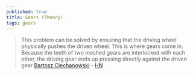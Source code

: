 ```yaml
---
published: true
title: Gears (Theory)
tags: gears
---
```

> This problem can be solved by ensuring that the driving wheel physically pushes the driven wheel. This is where gears come in. Because the teeth of two meshed gears are interlocked with each other, the driving gear ends up pressing directly against the driven gear [Bartosz Ciechanowski](https://ciechanow.ski/gears/) - [HN](https://news.ycombinator.com/item?id=22310813)
